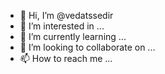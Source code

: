 - 👋 Hi, I’m @vedatssedir
- 👀 I’m interested in ...
- 🌱 I’m currently learning ...
- 💞️ I’m looking to collaborate on ...
- 📫 How to reach me ...

<!---
vedatssedir/vedatssedir is a ✨ special ✨ repository because its `README.md` (this file) appears on your GitHub profile.
You can click the Preview link to take a look at your changes.
--->
